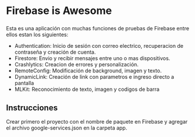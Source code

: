 Firebase is Awesome
==========
###
Esta es una aplicación con muchas funciones de pruebas de Firebase entre ellos estan los siguientes:
* Authentication: Inicio de sesión con correo electrico, recuperacion de contraseña y creación de cuenta.
* Firestore: Envio y recibir mensajes entre uno o mas dispositivos.
* Crashlytics: Creacion de errores y personalización.
* RemoteConfig: Modificación de background, imagen y texto.
* DynamicLink: Creación de link con parametros e ingreso directo a pantalla
* MLKit: Reconocimiento de texto, imagen y codigos de barra

## Instrucciones
Crear primero el proyecto con el nombre de paquete en Firebase y agregar el archivo google-services.json en la carpeta app.

